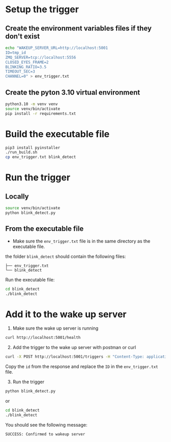 # Setup the trigger

## Create the environment variables files if they don't exist

```bash
echo "WAKEUP_SERVER_URL=http://localhost:5001
ID=tmp_id
ZMQ_SERVER=tcp://localhost:5556
CLOSED_EYES_FRAME=2
BLINKING_RATIO=3.5
TIMEOUT_SEC=3
CHANNEL=0" > env_trigger.txt
```

## Create the pyton 3.10 virtual environment

```bash
python3.10 -m venv venv
source venv/bin/activate
pip install -r requirements.txt
```

# Build the executable file

```bash
pip3 install pyinstaller
./run_build.sh
cp env_trigger.txt blink_detect
```

# Run the trigger

## Locally

```bash
source venv/bin/activate
python blink_detect.py
```
## From the executable file

- Make sure the `env_trigger.txt` file is in the same directory as the executable file.

the folder `blink_detect` should contain the following files:

```
├── env_trigger.txt
└── blink_detect
```

Run the executable file:
```bash
cd blink_detect
./blink_detect
```

# Add it to the wake up server

1. Make sure the wake up server is running
```bash
curl http://localhost:5001/health
```

2. Add the trigger to the wake up server with postman or curl
```bash
curl -X POST http://localhost:5001/triggers -H "Content-Type: application/json" -d '{"type": "blink_detect", "name": "my_device_6"}'
```

Copy the `id` from the response and replace the `ID` in the `env_trigger.txt` file.


3. Run the trigger
```bash
python blink_detect.py
```
or 
```bash
cd blink_detect
./blink_detect
```

You should see the following message:
```
SUCCESS: Confirmed to wakeup server
```

